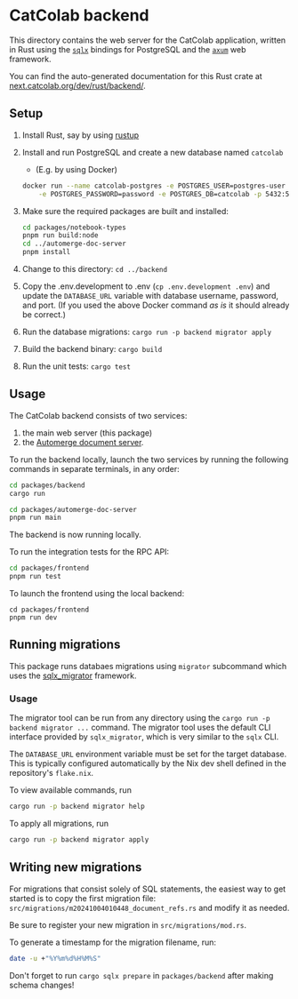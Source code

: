 # CatColab backend

This directory contains the web server for the CatColab application, written in
Rust using the [`sqlx`](https://github.com/launchbadge/sqlx) bindings for
PostgreSQL and the [`axum`](https://github.com/tokio-rs/axum) web framework.

You can find the auto-generated documentation for this Rust crate at [next.catcolab.org/dev/rust/backend/](https://next.catcolab.org/dev/rust/backend/).

## Setup

1. Install Rust, say by using [rustup](https://rustup.rs/)
2. Install and run PostgreSQL and create a new database named `catcolab`
    - (E.g. by using Docker)

    ```sh
    docker run --name catcolab-postgres -e POSTGRES_USER=postgres-user \
        -e POSTGRES_PASSWORD=password -e POSTGRES_DB=catcolab -p 5432:5432 -d postgres:15
    ```
    
3. Make sure the required packages are built and installed:

   ```sh
   cd packages/notebook-types
   pnpm run build:node
   cd ../automerge-doc-server
   pnpm install
   ```

4. Change to this directory: `cd ../backend`
5. Copy the .env.development to .env (`cp .env.development .env`) and update the `DATABASE_URL` variable with
   database username, password, and port. (If you used the above Docker command _as is_ it should already be correct.)
6. Run the database migrations: `cargo run -p backend migrator apply`
7. Build the backend binary: `cargo build`
8. Run the unit tests: `cargo test`

## Usage

The CatColab backend consists of two services:

1. the main web server (this package)
2. the [Automerge document server](../automerge-doc-server).

To run
the backend locally, launch the two services by running the following commands
in separate terminals, in any order:

```sh
cd packages/backend
cargo run
```

```sh
cd packages/automerge-doc-server
pnpm run main
```

The backend is now running locally.

To run the integration tests for the RPC API:

```sh
cd packages/frontend
pnpm run test
```

To launch the frontend using the local backend:

```
cd packages/frontend
pnpm run dev
```

## Running migrations

This package runs databaes migrations using `migrator` subcommand which uses the
[sqlx_migrator](https://github.com/iamsauravsharma/sqlx_migrator) framework.

### Usage
The migrator tool can be run from any directory using the `cargo run -p backend migrator ...` command.
The migrator tool uses the default CLI interface provided by `sqlx_migrator`, which is very similar to
the `sqlx` CLI.

The `DATABASE_URL` environment variable must be set for the target database. This is typically configured
automatically by the Nix dev shell defined in the repository's `flake.nix`.

To view available commands, run

```sh
cargo run -p backend migrator help
```

To apply all migrations, run

```sh
cargo run -p backend migrator apply
```

## Writing new migrations

For migrations that consist solely of SQL statements, the easiest way to get started is to copy the first
migration file: `src/migrations/m20241004010448_document_refs.rs` and modify it as needed.

Be sure to register your new migration in `src/migrations/mod.rs`.

To generate a timestamp for the migration filename, run:

```sh
date -u +"%Y%m%d%H%M%S"
```

Don't forget to run `cargo sqlx prepare` in `packages/backend` after making schema changes!

